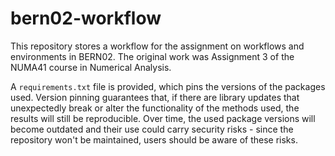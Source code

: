# bern02-workflow
This repository stores a workflow for the assignment on workflows and environments in BERN02. The original work was Assignment 3 of the NUMA41 course in Numerical Analysis.

A `requirements.txt` file is provided, which pins the versions of the packages used. Version pinning guarantees that, if there are library updates that unexpectedly break or alter the functionality of the methods used, the results will still be reproducible. Over time, the used package versions will become outdated and their use could carry security risks - since the repository won't be maintained, users should be aware of these risks.
